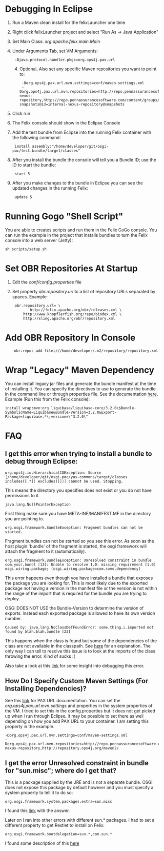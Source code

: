# Debugging In Eclipse

1. Run a Maven clean install for the felixLauncher one time
2. Right click felixLauncher project and select "Run As -> Java Application"
2. Set Main Class: *org.apache.felix.main.Main*
3. Under Arguments Tab, set VM Arguments: 

        -Djava.protocol.handler.pkgs=org.ops4j.pax.url
        
    4. Optional, Also set any specific Maven repositories you want to point to:
            
            -Dorg.ops4j.pax.url.mvn.settings=conf/maven-settings.xml
            -Dorg.ops4j.pax.url.mvn.repositories=http://repo.pennassurancesoftware.com/content/groups/public@id=internal-nexus-repository,http://repo.pennassurancesoftware.com/content/groups/public-snapshots@id=internal-nexus-repository@snapshots
4. Click run
5. The Felix console should show in the Eclipse Console
6. Add the test bundle from Eclipse into the running Felix container with the following command:
 
        install assembly:"/home/developer/git/osgi-poc/test.bundle/target/classes"

7. After you install the bundle the console will tell you a Bundle ID; use the ID to start the bundle:

        start 5

8. After you make changes to the bundle in Eclipse you can see the updated changes in the running Felix:

        update 5

# Running Gogo "Shell Script"

You are able to creates scripts and run them in the Felix GoGo console.  You can run the example in the project that installs bundles to turn the Felix console into a web server (Jetty):

    sh scripts/setup.sh

# Set OBR Repositories At Startup

1. Edit the *conf/config.properties* file
2. Set property *obr.repository.url* to a list of repository URLs separated by spaces.  Example:

        obr.repository.url= \
	           http://felix.apache.org/obr/releases.xml \
            http://www.knopflerfish.org/repo/bindex.xml \
            http://sling.apache.org/obr/repository.xml

# Add OBR Repository In Console

        obr:repos add file:///home/developer/.m2/repository/repository.xml

# Wrap "Legacy" Maven Dependency

You can install legacy jar files and generate the bundle manifest at the time of installing it.  You can specify the directives to use to generate the bundle in the command  line or through properties file.  See the documentation <a href="https://ops4j1.jira.com/wiki/display/paxurl/Wrap+Protocol">here</a>.  Example (Run this from the Felix console):

    install wrap:mvn:org.liquibase/liquibase-core/3.2.0\$Bundle-SymbolicName=Liquibase&Bundle-Version=3.2.0&Export-Package=liquibase.*\;version=\"3.2.0\"

# FAQ

## I get this error when trying to install a bundle to debug through Eclipse: 

    org.ops4j.io.HierarchicalIOException: Source [/home/developer/git/osgi-poc/yas-commons/target/classes includes([.*]) excludes([])] cannot be used. Stopping.

This means the directory you specifies does not exist or you do not have permissions to it.

    java.lang.NullPointerException

First thing make sure you have META-INF/MANIFEST.MF in the directory you are pointing to.

    org.osgi.framework.BundleException: Fragment bundles can not be started.

Fragment bundles can not be started so you see this error. As soon as the host plugin 'bundle' of the fragment is started, the osgi framework will attach the fragment to it (automatically). 

    org.osgi.framework.BundleException: Unresolved constraint in bundle com.your.bundl [13]: Unable to resolve 1.0: missing requirement [1.0] osgi.wiring.package; (osgi.wiring.package=com.some.dependency)

This error happens even though you have installed a bundle that exposes the package you are looking for.  This is most likely due to the exported package not having a version in the manifest file or the version is not within the range of the import that is required for the bundle you are trying to deploy.

OSGi DOES NOT USE the Bundle-Version to determine the version of exports.  Instead each exported package is allowed to have its own version number.

    Caused by: java.lang.NoClassDefFoundError: some.thing.i.imported not found by blah.blah.bundle [23]

This happens when the class is found but some of the dependencies of the class are not available in the classpath.  See <a href="http://wiki.osgi.org/wiki/What_is_the_difference_between_ClassNotFoundException_and_NoClassDefFoundError%3F">here</a> for an explanation.  The only way I can tell to resolve this issue is to look at the imports of the class throwing the error.  Kind of sucks :(

Also take a look at this <a href="http://javarevisited.blogspot.com/2011/06/noclassdeffounderror-exception-in.html">link</a> for some insight into debugging this error.

## How Do I Specify Custom Maven Settings (For Installing Dependencies)?

See this <a href="#">link</a> for PAX URL documentation.  You can set the *org.ops4j.pax.url.mvn.settings* and properties in the system properties of the VM.  I tried to set this in the config.properties but it does not get picked up when I run through Eclipse.  It may be possible to set there as well depending on how you add PAX URL to your container.  I am setting this property in the example.

    -Dorg.ops4j.pax.url.mvn.settings=conf/maven-settings.xml
    -Dorg.ops4j.pax.url.mvn.repositories=http://repo.pennassurancesoftware.com/content/groups/public@id=internal-nexus-repository,http://repository.ops4j.org/maven2/

## I get the error  Unresolved constraint in bundle for "sun.misc"; where do I get that?

This is a package supplied by the JRE and is not a separate bundle.  OSGi does not expose this package by default however and you must specify a system property to tell it to do so:

    org.osgi.framework.system.packages.extra=sun.misc
    
I found this <a href="http://stackoverflow.com/questions/8727054/how-to-overcome-missing-optionally-imported-packageissue-in-osgi">link</a> with the answer.

Later on I ran into other errors with different sun.* packages.  I had to set a different property to get Restlet to install on Felix:

    org.osgi.framework.bootdelegation=sun.*,com.sun.*
    
I found some description of this <a href="http://www.manning-sandbox.com/thread.jspa?threadID=38396">here</a>
